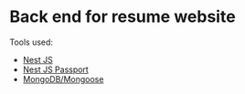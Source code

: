 # Back end for resume website
Tools used: 
* [Nest JS](https://github.com/nestjs)
* [Nest JS Passport](https://github.com/nestjs/passport)
* [MongoDB/Mongoose](https://github.com/nestjs/mongoose)

